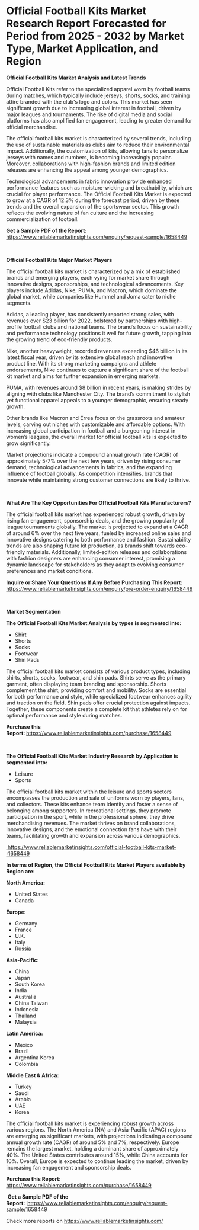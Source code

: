 <p><h1>Official Football Kits Market Research Report Forecasted for Period from 2025 -  2032 by Market Type, Market Application, and Region</h1></p><p><strong>Official Football Kits Market Analysis and Latest Trends</strong></p>
<p><p>Official Football Kits refer to the specialized apparel worn by football teams during matches, which typically include jerseys, shorts, socks, and training attire branded with the club's logo and colors. This market has seen significant growth due to increasing global interest in football, driven by major leagues and tournaments. The rise of digital media and social platforms has also amplified fan engagement, leading to greater demand for official merchandise.</p><p>The official football kits market is characterized by several trends, including the use of sustainable materials as clubs aim to reduce their environmental impact. Additionally, the customization of kits, allowing fans to personalize jerseys with names and numbers, is becoming increasingly popular. Moreover, collaborations with high-fashion brands and limited edition releases are enhancing the appeal among younger demographics.</p><p>Technological advancements in fabric innovation provide enhanced performance features such as moisture-wicking and breathability, which are crucial for player performance. The Official Football Kits Market is expected to grow at a CAGR of 12.3% during the forecast period, driven by these trends and the overall expansion of the sportswear sector. This growth reflects the evolving nature of fan culture and the increasing commercialization of football.</p></p>
<p><strong>Get a Sample PDF of the Report:&nbsp;</strong> <a href="https://www.reliablemarketinsights.com/enquiry/request-sample/1658449?utm_campaign=1938&utm_medium=2&utm_source=Github&utm_content=ia&utm_term=06022025&utm_id=official-football-kits">https://www.reliablemarketinsights.com/enquiry/request-sample/1658449</a></p>
<p>&nbsp;</p>
<p><strong>Official Football Kits Major Market Players</strong></p>
<p><p>The official football kits market is characterized by a mix of established brands and emerging players, each vying for market share through innovative designs, sponsorships, and technological advancements. Key players include Adidas, Nike, PUMA, and Macron, which dominate the global market, while companies like Hummel and Joma cater to niche segments.</p><p>Adidas, a leading player, has consistently reported strong sales, with revenues over $23 billion for 2022, bolstered by partnerships with high-profile football clubs and national teams. The brand’s focus on sustainability and performance technology positions it well for future growth, tapping into the growing trend of eco-friendly products.</p><p>Nike, another heavyweight, recorded revenues exceeding $46 billion in its latest fiscal year, driven by its extensive global reach and innovative product line. With its strong marketing campaigns and athlete endorsements, Nike continues to capture a significant share of the football kit market and aims for further expansion in emerging markets.</p><p>PUMA, with revenues around $8 billion in recent years, is making strides by aligning with clubs like Manchester City. The brand’s commitment to stylish yet functional apparel appeals to a younger demographic, ensuring steady growth.</p><p>Other brands like Macron and Errea focus on the grassroots and amateur levels, carving out niches with customizable and affordable options. With increasing global participation in football and a burgeoning interest in women’s leagues, the overall market for official football kits is expected to grow significantly. </p><p>Market projections indicate a compound annual growth rate (CAGR) of approximately 5-7% over the next few years, driven by rising consumer demand, technological advancements in fabrics, and the expanding influence of football globally. As competition intensifies, brands that innovate while maintaining strong customer connections are likely to thrive.</p></p>
<p>&nbsp;</p>
<p><strong>What Are The Key Opportunities For Official Football Kits Manufacturers?</strong></p>
<p><p>The official football kits market has experienced robust growth, driven by rising fan engagement, sponsorship deals, and the growing popularity of league tournaments globally. The market is projected to expand at a CAGR of around 6% over the next five years, fueled by increased online sales and innovative designs catering to both performance and fashion. Sustainability trends are also shaping future kit production, as brands shift towards eco-friendly materials. Additionally, limited-edition releases and collaborations with fashion designers are enhancing consumer interest, promising a dynamic landscape for stakeholders as they adapt to evolving consumer preferences and market conditions.</p></p>
<p><strong>Inquire or Share Your Questions If Any Before Purchasing This Report:</strong> <a href="https://www.reliablemarketinsights.com/enquiry/pre-order-enquiry/1658449?utm_campaign=1938&utm_medium=2&utm_source=Github&utm_content=ia&utm_term=06022025&utm_id=official-football-kits">https://www.reliablemarketinsights.com/enquiry/pre-order-enquiry/1658449</a></p>
<p>&nbsp;</p>
<p><strong>Market Segmentation</strong></p>
<p><strong>The Official Football Kits Market Analysis by types is segmented into:</strong></p>
<p><ul><li>Shirt</li><li>Shorts</li><li>Socks</li><li>Footwear</li><li>Shin Pads</li></ul></p>
<p><p>The official football kits market consists of various product types, including shirts, shorts, socks, footwear, and shin pads. Shirts serve as the primary garment, often displaying team branding and sponsorship. Shorts complement the shirt, providing comfort and mobility. Socks are essential for both performance and style, while specialized footwear enhances agility and traction on the field. Shin pads offer crucial protection against impacts. Together, these components create a complete kit that athletes rely on for optimal performance and style during matches.</p></p>
<p><strong>Purchase this Report:&nbsp;</strong><a href="https://www.reliablemarketinsights.com/purchase/1658449?utm_campaign=1938&utm_medium=2&utm_source=Github&utm_content=ia&utm_term=06022025&utm_id=official-football-kits">https://www.reliablemarketinsights.com/purchase/1658449</a></p>
<p>&nbsp;</p>
<p><strong>The Official Football Kits Market Industry Research by Application is segmented into:</strong></p>
<p><ul><li>Leisure</li><li>Sports</li></ul></p>
<p><p>The official football kits market within the leisure and sports sectors encompasses the production and sale of uniforms worn by players, fans, and collectors. These kits enhance team identity and foster a sense of belonging among supporters. In recreational settings, they promote participation in the sport, while in the professional sphere, they drive merchandising revenues. The market thrives on brand collaborations, innovative designs, and the emotional connection fans have with their teams, facilitating growth and expansion across various demographics.</p></p>
<p><a href="https://www.reliablemarketinsights.com/official-football-kits-market-r1658449?utm_campaign=1938&utm_medium=2&utm_source=Github&utm_content=ia&utm_term=06022025&utm_id=official-football-kits">&nbsp;https://www.reliablemarketinsights.com/official-football-kits-market-r1658449</a></p>
<p><strong>In terms of Region, the Official Football Kits Market Players available by Region are:</strong></p>
<p>
    <p> <strong> North America: </strong>
        <ul>
            <li>United States</li>
            <li>Canada</li>
        </ul>
        </p> 
    <p> <strong> Europe: </strong>
        <ul>
            <li>Germany</li>
            <li>France</li>
            <li>U.K.</li>
            <li>Italy</li>
            <li>Russia</li>
        </ul>
        </p> 
    <p> <strong> Asia-Pacific: </strong>
        <ul>
            <li>China</li>
            <li>Japan</li>
            <li>South Korea</li>
            <li>India</li>
            <li>Australia</li>
            <li>China Taiwan</li>
            <li>Indonesia</li>
            <li>Thailand</li>
            <li>Malaysia</li>
        </ul>
        </p> 
    <p> <strong> Latin America: </strong>
        <ul>
            <li>Mexico</li>
            <li>Brazil</li>
            <li>Argentina Korea</li>
            <li>Colombia</li>
        </ul>
        </p> 
    <p> <strong> Middle East & Africa: </strong>
        <ul>
            <li>Turkey</li>
            <li>Saudi</li>
            <li>Arabia</li>
            <li>UAE</li>
            <li>Korea</li>
        </ul>
    </p>
    </p>
<p><p>The official football kits market is experiencing robust growth across various regions. The North America (NA) and Asia-Pacific (APAC) regions are emerging as significant markets, with projections indicating a compound annual growth rate (CAGR) of around 5% and 7%, respectively. Europe remains the largest market, holding a dominant share of approximately 40%. The United States contributes around 15%, while China accounts for 10%. Overall, Europe is expected to continue leading the market, driven by increasing fan engagement and sponsorship deals.</p></p>
<p><strong>Purchase this Report: </strong><a href="https://www.reliablemarketinsights.com/purchase/1658449?utm_campaign=1938&utm_medium=2&utm_source=Github&utm_content=ia&utm_term=06022025&utm_id=official-football-kits">https://www.reliablemarketinsights.com/purchase/1658449</a></p>
<p>&nbsp;<strong>Get a Sample PDF of the Report:&nbsp;&nbsp;</strong><a href="https://www.reliablemarketinsights.com/enquiry/request-sample/1658449?utm_campaign=1938&utm_medium=2&utm_source=Github&utm_content=ia&utm_term=06022025&utm_id=official-football-kits">https://www.reliablemarketinsights.com/enquiry/request-sample/1658449</a></p>
<p><strong></strong></p>
<p>Check more reports on <a href="https://www.reliablemarketinsights.com/?utm_campaign=1938&utm_medium=2&utm_source=Github&utm_content=ia&utm_term=06022025&utm_id=official-football-kits">https://www.reliablemarketinsights.com/</a></p>